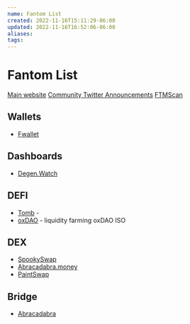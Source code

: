 ```yaml
---
name: Fantom List
created: 2022-11-16T15:11:29-06:00
updated: 2022-11-16T16:52:06-06:00
aliases: 
tags: 
---
```

# Fantom List

[Main website](https://fantom.foundation/)
[Community Twitter Announcements](https://twitter.com/FTMAlerts)
[FTMScan](https://ftmscan.com/)

## Wallets

* [Fwallet](https://pwawallet.fantom.network/#/)

## Dashboards

* [Degen.Watch](https://degen.watch/)

## DEFI

* [Tomb](https://tomb.com/) - 
* [oxDAO](https://www.oxdao.fi/) - liquidity farming oxDAO ISO

## DEX

* [SpookySwap](https://spookyswap.finance/)
* [Abracadabra.money](https://abracadabra.money/bridge)
* [PaintSwap](https://paintswap.finance/)

## Bridge

* [Abracadabra](https://abracadabra.money/bridge)